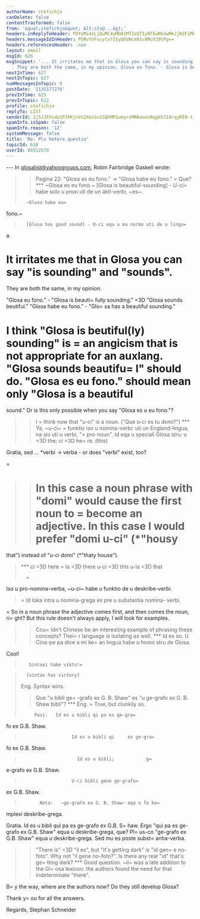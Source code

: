 ```yaml
---
authorName: stefichjo
canDelete: false
contentTrasformed: false
from: '&quot;stefichjo&quot; &lt;sts@...&gt;'
headers.inReplyToHeader: PDYuMi4zLjQuMC4yMDA1MTIxOTIyNTEwNS4wMmJjN2FiMEBwby5wYWNpZmljLm5ldC5hdT4=
headers.messageIdInHeader: PGRvYnFucytxY3IyQGVHcm91cHMuY29tPg==
headers.referencesHeader: .nan
layout: email
msgId: 626
msgSnippet: '... It irritates me that in Glosa you can say is sounding and sounds
  . They are both the same, in my opinion. Glosa eu fono. - Glosa is beautifully'
nextInTime: 627
nextInTopic: 627
numMessagesInTopic: 9
postDate: '1135177276'
prevInTime: 625
prevInTopic: 622
profile: stefichjo
replyTo: LIST
senderId: 2j5JJFXsdu1PJhKjnVsZXesScS3QhMPSumyroMRAaoesNqgkhJ1ArqyMI0-t_GRPMBJ61jDg4uzAZgPNgueZ6q_WiDEentEaXQHbN5sV
spamInfo.isSpam: false
spamInfo.reason: '12'
systemMessage: false
title: 'Re: Plu hetero questio'
topicId: 618
userId: 86512570
---
```


--- In glosalist@yahoogroups.com, Robin Fairbridge Gaskell <drought-
breake=
r@p...> wrote:

> >Pagina 22: "Glosa es eu fono." -> "Glosa habe eu fono." =
Que?
> *** ~Glosa es eu fono.~
>       [Glosa is beautiful-sounding] - U-ci=
 habe 
> solo u proxi uti de un akti-verbi, ~es~.
> 
>       ~Glosa habe eu=
 fono.~
>       [Glosa has good sound] - U-ci eqa u ma normo uti de u lingu=
a.

It irritates me that in Glosa you can say "is sounding" and "sounds". 
=
They are both the same, in my opinion.

"Glosa eu fono." - "Glosa is beauti=
fully sounding." =3D "Glosa sounds 
beutiful."
"Glosa habe eu fono." - "Glo=
sa has a beautiful sounding."

I think "Glosa is beutiful(ly) sounding" is =
an angicism that is not 
appropriate for an auxlang. "Glosa sounds beautifu=
l" should 
do. "Glosa es eu fono." should mean only "Glosa is a beautiful 
=
sound." Or is this only possible when you say "Glosa es u eu fono."?

> >I =
think now that "u-ci" is a noun. ("Que u-ci es tu domi?")
> *** Ya, ~u-ci~ =
funktio iso u nomina-verbi: uti un 
> England-lingua, na sio uti u verbi, "=
pro-noun".
>             Id eqa u speciali Glosa stru: u =3D the; ci =3D he=
re. (this)

Gratia, sed ...
*verbi -> verba - or does "verbi" exist, too?

=
> >In this case a noun phrase with "domi" would cause the first noun 
to
> =
>become an adjective. In this case I would prefer "domi u-ci" 
(*"housy
> >=
that") instead of "u-ci domi" (*"thaty house").
> ***    ci =3D here       =
     la =3D there
>       u-ci =3D this           u-la =3D that
> 
>       =
   Iso u pro-nomina-verba, ~u-ci~ habe u funktio de u 
deskribe-verbi.
> 
>=
          Id loka intra u nomina-grega es pre u substantia nomina-
verbi.

=
So in a noun phrase the adjective comes first, and then comes the 
noun, ri=
ght? But this rule doesn't always apply, I will look for 
examples.

> >Cou=
ldn't Chinese be an interesting example of phrasing these
> >concepts? Thei=
r language is isolating as well.
> *** Id es so.  U Cina-pe pa dice a mi ke=
 an lingua habe u homo stru 
de Glosa.

Cool!

>        Sintaxi habe vikto!=

>       [sintax has victory]
>    Eng.  Syntax wins.
> 
> >Que "u bibli ge=
-grafo ex G. B. Shaw" es "u ge-grafo ex G. B. Shaw
> >bibli"?
>   *** Eng. =
 True, but clunkily so.
> 
>          Posi:   Id es u bibli qi pa es ge-gra=
fo ex G.B. Shaw.
> 
>                        Id es u bibli qi     es ge-gra=
fo ex G.B. 
Shaw.
> 
>                          Id es u bibli;            g=
e-grafo ex G.B. 
Shaw.
> 
>                        U-ci bibli gene ge-grafo=
 ex G.B. Shaw.
> 
>            Nota:   ~ge-grafo ex G. B. Shaw~ eqa u fo ko=
mplexi 
deskribe-grega.

Gratia.
Id es u bibli qui pa es ge-grafo ex G.B. S=
haw.
Ergo "qui pa es ge-grafo ex G.B. Shaw" equa u deskribe-grega, que? 
Pl=
us-co "ge-grafo ex G.B. Shaw" equa u deskribe-grega. Sed mu es 
poste subst=
antia-verba.

> >"There is" =3D "il es", but "It's getting dark" is "id gen=
e no-foto".
> >Why not "il gene no-foto?". Is there any real "id" that's ge=
tting
> >dark?
> ***  Good question.  ~il~ was a late addition to 
> the Gl=
osa lexicon: the authors found the need for that 
indeterminate "there".

B=
y the way, where are the authors now? Do they still develop Glosa?

Thank y=
ou for all the answers.

Regards,
Stephan Schneider





